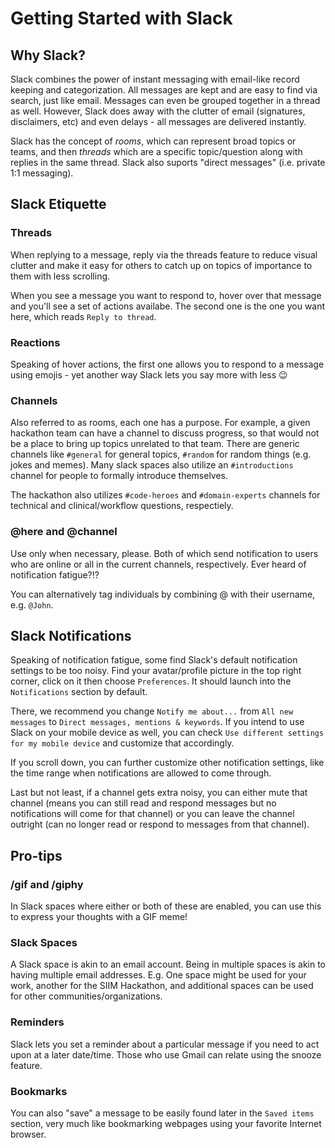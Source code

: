 # Getting Started with Slack

## Why Slack?
Slack combines the power of instant messaging with email-like record keeping and categorization. All messages are kept and are easy to find via search, just like email. Messages can even be grouped together in a thread as well. However, Slack does away with the clutter of email (signatures, disclaimers, etc) and even delays - all messages are delivered instantly.

Slack has the concept of *rooms*, which can represent broad topics or teams, and then *threads* which are a specific topic/question along with replies in the same thread. Slack also suports "direct messages" (i.e. private 1:1 messaging).

## Slack Etiquette 
### Threads
When replying to a message, reply via the threads feature to reduce visual clutter and make it easy for others to catch up on topics of importance to them with less scrolling.

When you see a message you want to respond to, hover over that message and you'll see a set of actions availabe. The second one is the one you want here, which reads `Reply to thread`.

### Reactions
Speaking of hover actions, the first one allows you to respond to a message using emojis - yet another way Slack lets you say more with less 😉️

### Channels
Also referred to as rooms, each one has a purpose. For example, a given hackathon team can have a channel to discuss progress, so that would not be a place to bring up topics unrelated to that team. There are generic channels like `#general` for general topics, `#random` for random things (e.g. jokes and memes). Many slack spaces also utilize an `#introductions` channel for people to formally introduce themselves. 

The hackathon also utilizes `#code-heroes` and `#domain-experts` channels for technical and clinical/workflow questions, respectiely. 

### @here and @channel
Use only when necessary, please. Both of which send notification to users who are online or all in the current channels, respectively. Ever heard of notification fatigue?!?

You can alternatively tag individuals by combining @ with their username, e.g. `@John`.

## Slack Notifications
Speaking of notification fatigue, some find Slack's default notification settings to be too noisy. Find your avatar/profile picture in the top right corner, click on it then choose `Preferences`. It should launch into the `Notifications` section by default. 

There, we recommend you change `Notify me about...` from `All new messages` to `Direct messages, mentions & keywords`. If you intend to use Slack on your mobile device as well, you can check `Use different settings for my mobile device` and customize that accordingly.

If you scroll down, you can further customize other notification settings, like the time range when notifications are allowed to come through.

Last but not least, if a channel gets extra noisy, you can either mute that channel (means you can still read and respond messages but no notifications will come for that channel) or you can leave the channel outright (can no longer read or respond to messages from that channel).

## Pro-tips
### /gif and /giphy
In Slack spaces where either or both of these are enabled, you can use this to express your thoughts with a GIF meme!

### Slack Spaces
A Slack space is akin to an email account. Being in multiple spaces is akin to having multiple email addresses. E.g. One space might be used for your work, another for the SIIM Hackathon, and additional spaces can be used for other communities/organizations.

### Reminders
Slack lets you set a reminder about a particular message if you need to act upon at a later date/time. Those who use Gmail can relate using the snooze feature.

### Bookmarks
You can also "save" a message to be easily found later in the `Saved items` section, very much like bookmarking webpages using your favorite Internet browser.


